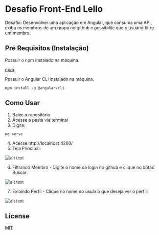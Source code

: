 # Desafio Front-End Lello

Desafio: Desenvolver uma aplicação em Angular, que consuma uma API, exiba os membros de um grupo no github e possibilite que o usuário filtre um membro.

## Pré Requisitos (Instalação)
Possuir o npm instalado na máquina.

[npm](https://www.npmjs.com/get-npm)

Possuir o Angular CLI instalado na máquina.

```npm install -g @angular/cli```

## Como Usar

1. Baixe o repositório
2. Acesse a pasta via terminal
3. Digite:

```ng serve```

4. Acesse http://localhost:4200/
5. Tela Principal:

![alt text](https://mir-s3-cdn-cf.behance.net/project_modules/fs/89df7196782073.5eb5e9dc3210d.png "Página Principal")

6. Filtrando Membro - Digite o nome de login no github e clique no botão Buscar:

![alt text](https://mir-s3-cdn-cf.behance.net/project_modules/fs/3c6ec496782073.5eb5e9dc31c72.png "Membro Filtrado")

7. Exibindo Perfil - Clique no nome do usuário que deseja ver o perfil:

![alt text](https://mir-s3-cdn-cf.behance.net/project_modules/fs/bf6fbb96782073.5eb5e9dc3280c.png "Membro Filtrado")

## License
[MIT](https://choosealicense.com/licenses/mit/)
